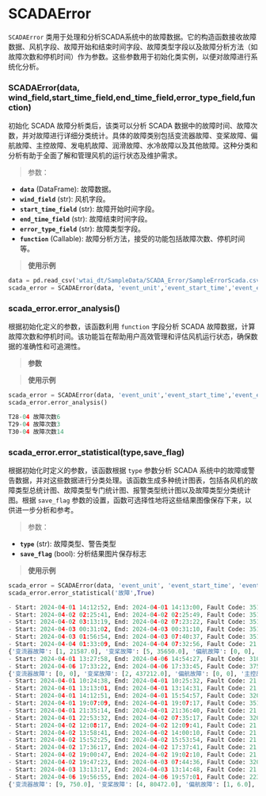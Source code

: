 # SCADAError

`SCADAError` 类用于处理和分析SCADA系统中的故障数据。它的构造函数接收故障数据、风机字段、故障开始和结束时间字段、故障类型字段以及故障分析方法（如故障次数和停机时间）作为参数。这些参数用于初始化类实例，以便对故障进行系统化分析。

### SCADAError(data, wind_field,start_time_field,end_time_field,error_type_field,function)

初始化 SCADA 故障分析类后，该类可以分析 SCADA 数据中的故障时间、故障次数，并对故障进行详细分类统计。具体的故障类别包括变流器故障、变桨故障、偏航故障、主控故障、发电机故障、润滑故障、水冷故障以及其他故障。这种分类和分析有助于全面了解和管理风机的运行状态及维护需求。

> 参数：

- **`data`** (DataFrame): 故障数据。
- **`wind_field`** (str): 风机字段。
- **`start_time_field`** (str): 故障开始时间字段。
- **`end_time_field`** (str): 故障结束时间字段。
- **`error_type_field`** (str): 故障类型字段。
- **`function`** (Callable): 故障分析方法，接受的功能包括故障次数、停机时间等。

> **使用示例**

```python
data = pd.read_csv('wtai_dt/SampleData/SCADA_Error/SampleErrorScada.csv')
scada_error = SCADAError(data, 'event_unit','event_start_time','event_end_time','event_type','故障次数')
```

### scada_error.error_analysis()

根据初始化定义的参数，该函数利用 `function` 字段分析 SCADA 故障数据，计算故障次数和停机时间。该功能旨在帮助用户高效管理和评估风机运行状态，确保数据的准确性和可追溯性。

> **参数**

> **使用示例**

```python
scada_error = SCADAError(data, 'event_unit','event_start_time','event_end_time','event_type','故障次数')
scada_error.error_analysis()

T28-04 故障次数6
T29-04 故障次数3
T30-04 故障次数14
```

### scada_error.error_statistical(type,save_flag)

根据初始化时定义的参数，该函数根据 `type` 参数分析 SCADA 系统中的故障或警告数据，并对这些数据进行分类处理。该函数生成多种统计图表，包括各风机的故障类型总统计图、故障类型专门统计图、报警类型统计图以及故障类型分类统计图。根据 `save_flag` 参数的设置，函数可选择性地将这些结果图像保存下来，以供进一步分析和参考。

> 参数：

- **`type`** (str): 故障类型、警告类型
- **`save_flag`** (bool): 分析结果图片保存标志

> **使用示例**

```python
scada_error = SCADAError(data, 'event_unit', 'event_start_time', 'event_end_time', 'event_number', '故障统计')
scada_error.error_statistical('故障',True)

- Start: 2024-04-01 14:12:52, End: 2024-04-01 14:13:00, Fault Code: 351, Duration: 0 days 00:00:08
- Start: 2024-04-02 02:25:41, End: 2024-04-02 02:25:49, Fault Code: 351, Duration: 0 days 00:00:08
- Start: 2024-04-02 03:13:19, End: 2024-04-02 07:23:22, Fault Code: 351, Duration: 0 days 04:10:03
- Start: 2024-04-03 00:31:02, End: 2024-04-03 00:31:10, Fault Code: 351, Duration: 0 days 00:00:08
- Start: 2024-04-03 01:56:54, End: 2024-04-03 07:40:37, Fault Code: 351, Duration: 0 days 05:43:43
- Start: 2024-04-04 01:33:09, End: 2024-04-04 07:32:56, Fault Code: 21, Duration: 0 days 05:59:47
{'变流器故障': [1, 21587.0], '变桨故障': [5, 35650.0], '偏航故障': [0, 0], '主控故障': [0, 0], '发电机故障': [0, 0], '润滑故障': [0, 0], '水冷故障': [0, 0], '其他故障': [0, 0]}
- Start: 2024-04-01 13:27:58, End: 2024-04-06 14:54:27, Fault Code: 310, Duration: 5 days 01:26:29
- Start: 2024-04-06 17:33:22, End: 2024-04-06 17:33:45, Fault Code: 375, Duration: 0 days 00:00:23
{'变流器故障': [0, 0], '变桨故障': [2, 437212.0], '偏航故障': [0, 0], '主控故障': [0, 0], '发电机故障': [0, 0], '润滑故障': [0, 0], '水冷故障': [0, 0], '其他故障': [0, 0]}
- Start: 2024-04-01 10:24:38, End: 2024-04-01 10:25:32, Fault Code: 21, Duration: 0 days 00:00:54
- Start: 2024-04-01 13:13:01, End: 2024-04-01 13:14:31, Fault Code: 21, Duration: 0 days 00:01:30
- Start: 2024-04-01 14:12:51, End: 2024-04-01 15:54:57, Fault Code: 320, Duration: 0 days 01:42:06
- Start: 2024-04-01 19:07:09, End: 2024-04-01 19:07:17, Fault Code: 351, Duration: 0 days 00:00:08
- Start: 2024-04-01 21:35:14, End: 2024-04-01 21:36:40, Fault Code: 21, Duration: 0 days 00:01:26
- Start: 2024-04-01 22:53:32, End: 2024-04-02 07:35:17, Fault Code: 320, Duration: 0 days 08:41:45
- Start: 2024-04-02 12:08:17, End: 2024-04-02 12:09:41, Fault Code: 21, Duration: 0 days 00:01:24
- Start: 2024-04-02 13:58:41, End: 2024-04-02 14:00:10, Fault Code: 21, Duration: 0 days 00:01:29
- Start: 2024-04-02 15:52:25, End: 2024-04-02 15:53:54, Fault Code: 21, Duration: 0 days 00:01:29
- Start: 2024-04-02 17:36:17, End: 2024-04-02 17:37:41, Fault Code: 21, Duration: 0 days 00:01:24
- Start: 2024-04-02 19:00:47, End: 2024-04-02 19:02:10, Fault Code: 21, Duration: 0 days 00:01:23
- Start: 2024-04-02 19:47:23, End: 2024-04-03 07:44:36, Fault Code: 320, Duration: 0 days 11:57:13
- Start: 2024-04-03 13:13:17, End: 2024-04-03 13:14:48, Fault Code: 21, Duration: 0 days 00:01:31
- Start: 2024-04-06 19:56:55, End: 2024-04-06 19:57:01, Fault Code: 223, Duration: 0 days 00:00:06
{'变流器故障': [9, 750.0], '变桨故障': [4, 80472.0], '偏航故障': [1, 6.0], '主控故障': [0, 0], '发电机故障': [0, 0], '润滑故障': [0, 0], '水冷故障': [0, 0], '其他故障': [0, 0]}
```

